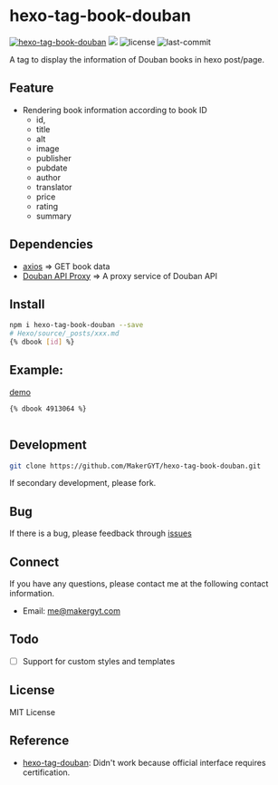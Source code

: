 # hexo-tag-book-douban
[![hexo-tag-book-douban](https://badgen.net/npm/v/hexo-tag-book-douban)](https://www.npmjs.com/package/hexo-tag-book-douban)
![](https://img.shields.io/badge/Generator-Hexo-0e83cd?&logo=hexo)
![license](https://badgen.net/github/license/makergyt/hexo-tag-book-douban)
![last-commit](https://badgen.net/github/last-commit/makergyt/hexo-tag-book-douban)

A tag to display the information of Douban books in hexo post/page.

## Feature
- Rendering book information according to book ID
  - id,
  - title
  - alt
  - image
  - publisher
  - pubdate
  - author
  - translator
  - price
  - rating
  - summary

## Dependencies
- [axios](https://github.com/axios/axios) => GET book data
- [Douban API Proxy](https://douban.uieee.com/) => A proxy service of Douban API

## Install
```sh
npm i hexo-tag-book-douban --save
# Hexo/source/_posts/xxx.md
{% dbook [id] %}
```
## Example:
[demo](http://localhost:4000/about/#%E6%9C%80%E8%BF%91%E5%9C%A8%E8%AF%BB)
```sh
{% dbook 4913064 %}
```
![]()
## Development
```sh
git clone https://github.com/MakerGYT/hexo-tag-book-douban.git
```
If secondary development, please fork.
## Bug
If there is a bug, please feedback through [issues](https://github.com/MakerGYT/hexo-tag-book-douban/issues)

## Connect
If you have any questions, please contact me at the following contact information.

- Email: me@makergyt.com

## Todo
- [ ] Support for custom styles and templates

## License
MIT License

## Reference
- [hexo-tag-douban](https://github.com/YuyingWu/hexo-tag-douban): Didn't work because official interface requires certification.
